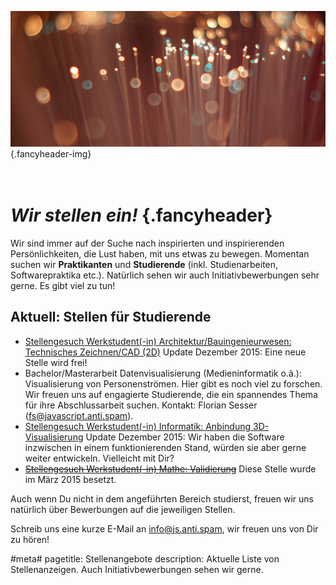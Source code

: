 ![](/img/accurate-bild-team.jpg) {.fancyheader-img}
# *<br />Wir stellen ein!* {.fancyheader}

Wir sind immer auf der Suche nach inspirierten und inspirierenden Persönlichkeiten, die Lust haben, mit uns etwas zu bewegen.  Momentan suchen wir __Praktikanten__ und __Studierende__ (inkl. Studienarbeiten, Softwarepraktika etc.). Natürlich sehen wir auch Initiativbewerbungen sehr gerne. Es gibt viel zu tun!


## Aktuell: Stellen für Studierende

- [Stellengesuch Werkstudent(-in) Architektur/Bauingenieurwesen: Technisches Zeichnen/CAD (2D)](img/stellen/suche-werkstudent-cad-v01.pdf) Update Dezember 2015: Eine neue Stelle wird frei!
- Bachelor/Masterarbeit Datenvisualisierung (Medieninformatik o.ä.): Visualisierung von Personenströmen. Hier gibt es noch viel zu forschen. Wir freuen uns auf engagierte Studierende, die ein spannendes Thema für ihre Abschlussarbeit suchen. Kontakt: Florian Sesser (<span class="mailadresse" data-to="fs">fs@javascript.anti.spam</span>).
- [Stellengesuch Werkstudent(-in) Informatik: Anbindung 3D-Visualisierung](img/stellen/suche-werkstudent-postvis-v02.pdf) Update Dezember 2015: Wir haben die Software inzwischen in einem funktionierenden Stand, würden sie aber gerne weiter entwickeln. Vielleicht mit Dir?
- <s>[Stellengesuch Werkstudent(-in) Mathe: Validierung](img/stellen/suche-werkstudent-mathe-v04.pdf)</s> Diese Stelle wurde im März 2015 besetzt.

Auch wenn Du nicht in dem angeführten Bereich studierst, freuen wir uns natürlich über Bewerbungen auf die jeweiligen Stellen.

Schreib uns eine kurze E-Mail an <span class="mailadresse" data-to="info">info@js.anti.spam</span>, wir freuen uns von Dir zu hören!


#meta#
pagetitle: Stellenangebote
description: Aktuelle Liste von Stellenanzeigen. Auch Initiativbewerbungen sehen wir gerne.

